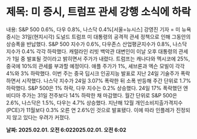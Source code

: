 # **제목: 미 증시, 트럼프 관세 강행 소식에 하락**

  내용: S&P 500 0.6%, 다우 0.8%, 나스닥 0.4%[서울=뉴시스] 강영진 기자 = 미 뉴욕증시는 31일(현지시각) 도널드 트럼프 미 대통령의 공격적 관세 정책으로 인해 그동안의 상승폭을 반납했다. S&P 500 지수가 0.6%, 다우존스 산업평균지수가 0.8%, 나스닥 지수가 0.4% 각각 하락했다. 캐럴라인 리빗 백악관 대변인이 이날 오후 대통령의 관세가 1일 중 발표될 것이라고 밝히면서 주가가 내렸다. 트럼프는 캐나다와 멕시코에 25%, 중국에 10%의 관세를 부과할 예정이다. 애플 주가가 1%, 셰브론과 엑슨 모빌이 각각 4%와 3% 하락했다. 이번 주는 중국 딥시크 인공지능 발표로 지난 24일 기술주가 폭락하면서 시작했다. 나스닥 지수가 24일 3.07% 폭락한 뒤 소폭 반등해 주간 단위로 1.7% 하락했다. S&P 500은 1% 하락, 다우 지수는 0.2% 상승했다. 24일 17% 폭락했던 엔비디아 주가는 31일 전주보다 14% 하락한 채 마감했다. 월간 단위로 S&P 500은 2.6%, 나스닥은 1.5%, 다우는 4.7% 상승했다. 지난해 12월 개인소비지출가격지수(PCE)가 11월보다 0.3% 오른 연 2.6%인 것으로 발표됐다. 이에 따라 인플레가 진정되지 않고 있다는 우려가 커졌다.

  **날짜: 2025.02.01. 오전 6:022025.02.01. 오전 6:02**